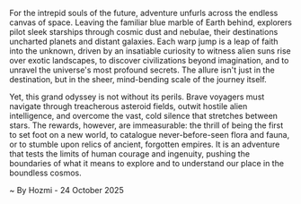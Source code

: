 
For the intrepid souls of the future, adventure unfurls across the endless canvas of space. Leaving the familiar blue marble of Earth behind, explorers pilot sleek starships through cosmic dust and nebulae, their destinations uncharted planets and distant galaxies. Each warp jump is a leap of faith into the unknown, driven by an insatiable curiosity to witness alien suns rise over exotic landscapes, to discover civilizations beyond imagination, and to unravel the universe's most profound secrets. The allure isn't just in the destination, but in the sheer, mind-bending scale of the journey itself.

Yet, this grand odyssey is not without its perils. Brave voyagers must navigate through treacherous asteroid fields, outwit hostile alien intelligence, and overcome the vast, cold silence that stretches between stars. The rewards, however, are immeasurable: the thrill of being the first to set foot on a new world, to catalogue never-before-seen flora and fauna, or to stumble upon relics of ancient, forgotten empires. It is an adventure that tests the limits of human courage and ingenuity, pushing the boundaries of what it means to explore and to understand our place in the boundless cosmos.

~ By Hozmi - 24 October 2025
